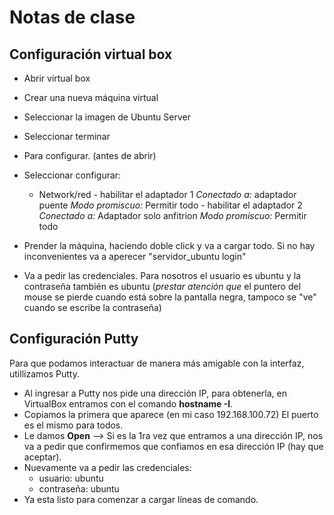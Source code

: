# Notas de clase
## Configuración virtual box
- Abrir virtual box
- Crear una nueva máquina virtual
- Seleccionar la imagen de Ubuntu Server
- Seleccionar terminar

- Para configurar. (antes de abrir)
- Seleccionar configurar:
    - Network/red 
                - habilitar el adaptador 1 
                    *Conectado a:* adaptador puente
                    *Modo promiscuo:* Permitir todo
                - habilitar el adaptador 2 
                    *Conectado a:* Adaptador solo anfitrion
                    *Modo promiscuo:* Permitir todo

- Prender la máquina, haciendo doble click y va a cargar todo. Si no hay inconvenientes va a aperecer "servidor_ubuntu login"
- Va a pedir las credenciales. Para nosotros el usuario es ubuntu y la contraseña también es ubuntu (*prestar atención que* el puntero del mouse se pierde cuando está sobre la pantalla negra, tampoco se "ve" cuando se escribe la contraseña)

## Configuración Putty
Para que podamos interactuar de manera más amigable con la interfaz, utillizamos Putty.
- Al ingresar a Putty nos pide una dirección IP, para obtenerla, en VirtualBox entramos con el comando **hostname -I**.
- Copiamos la primera que aparece (en mi caso 192.168.100.72) El puerto es el mismo para todos.
- Le damos **Open** --> Si es la 1ra vez que entramos a una dirección IP, nos va a pedir que confirmemos que confiamos en esa dirección IP (hay que aceptar). 
- Nuevamente va a pedir las credenciales: 
    - usuario: ubuntu
    - contraseña: ubuntu
- Ya esta listo para comenzar a cargar líneas de comando.